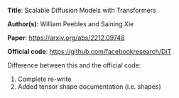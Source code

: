 
**Title**: Scalable Diffusion Models with Transformers

**Author(s)**: William Peebles and Saining Xie

**Paper**: https://arxiv.org/abs/2212.09748

**Official code**: https://github.com/facebookresearch/DiT

Difference between this and the official code:

1. Complete re-write
2. Added tensor shape documentation (i.e. shapes)
